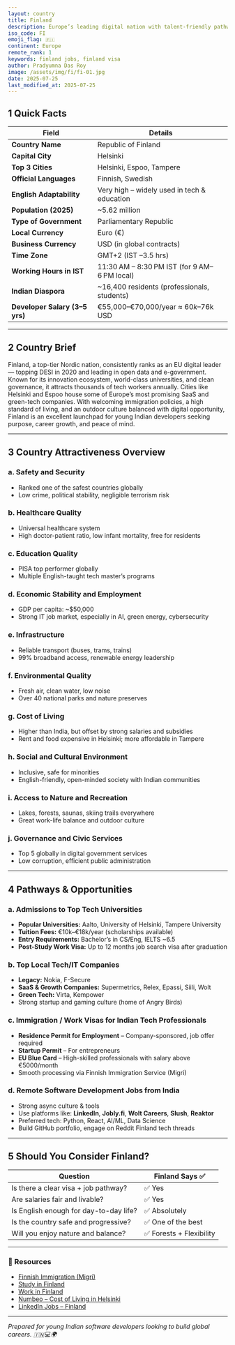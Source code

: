 ```yaml
---
layout: country
title: Finland
description: Europe’s leading digital nation with talent-friendly pathways
iso_code: FI
emoji_flag: 🇫🇮
continent: Europe
remote_rank: 1
keywords: finland jobs, finland visa
author: Pradyumna Das Roy
image: /assets/img/fi/fi-01.jpg
date: 2025-07-25
last_modified_at: 2025-07-25
---
```


## 1 Quick Facts

| Field                          | Details                                      |
| ------------------------------ | -------------------------------------------- |
| **Country Name**               | Republic of Finland                          |
| **Capital City**               | Helsinki                                     |
| **Top 3 Cities**               | Helsinki, Espoo, Tampere                     |
| **Official Languages**         | Finnish, Swedish                             |
| **English Adaptability**       | Very high – widely used in tech & education  |
| **Population (2025)**          | ~5.62 million                                |
| **Type of Government**         | Parliamentary Republic                       |
| **Local Currency**             | Euro (€)                                     |
| **Business Currency**          | USD (in global contracts)                    |
| **Time Zone**                  | GMT+2 (IST –3.5 hrs)                         |
| **Working Hours in IST**       | 11:30 AM – 8:30 PM IST (for 9 AM–6 PM local) |
| **Indian Diaspora**            | ~16,400 residents (professionals, students)  |
| **Developer Salary (3–5 yrs)** | €55,000–€70,000/year ≈ $60k–$76k USD         |

---

## 2 Country Brief

Finland, a top-tier Nordic nation, consistently ranks as an EU digital leader — topping DESI in 2020 and leading in open data and e-government. Known for its innovation ecosystem, world-class universities, and clean governance, it attracts thousands of tech workers annually. Cities like Helsinki and Espoo house some of Europe’s most promising SaaS and green-tech companies. With welcoming immigration policies, a high standard of living, and an outdoor culture balanced with digital opportunity, Finland is an excellent launchpad for young Indian developers seeking purpose, career growth, and peace of mind.

---

## 3 Country Attractiveness Overview

### a. Safety and Security

- Ranked one of the safest countries globally
- Low crime, political stability, negligible terrorism risk

### b. Healthcare Quality

- Universal healthcare system
- High doctor-patient ratio, low infant mortality, free for residents

### c. Education Quality

- PISA top performer globally
- Multiple English-taught tech master’s programs

### d. Economic Stability and Employment

- GDP per capita: ~$50,000
- Strong IT job market, especially in AI, green energy, cybersecurity

### e. Infrastructure

- Reliable transport (buses, trams, trains)
- 99% broadband access, renewable energy leadership

### f. Environmental Quality

- Fresh air, clean water, low noise
- Over 40 national parks and nature preserves

### g. Cost of Living

- Higher than India, but offset by strong salaries and subsidies
- Rent and food expensive in Helsinki; more affordable in Tampere

### h. Social and Cultural Environment

- Inclusive, safe for minorities
- English-friendly, open-minded society with Indian communities

### i. Access to Nature and Recreation

- Lakes, forests, saunas, skiing trails everywhere
- Great work-life balance and outdoor culture

### j. Governance and Civic Services

- Top 5 globally in digital government services
- Low corruption, efficient public administration

---

## 4 Pathways & Opportunities

### a. Admissions to Top Tech Universities

- **Popular Universities:** Aalto, University of Helsinki, Tampere University
- **Tuition Fees:** €10k–€18k/year (scholarships available)
- **Entry Requirements:** Bachelor’s in CS/Eng, IELTS ~6.5
- **Post-Study Work Visa:** Up to 12 months job search visa after graduation

### b. Top Local Tech/IT Companies

- **Legacy:** Nokia, F-Secure
- **SaaS & Growth Companies:** Supermetrics, Relex, Epassi, Siili, Wolt
- **Green Tech:** Virta, Kempower
- Strong startup and gaming culture (home of Angry Birds)

### c. Immigration / Work Visas for Indian Tech Professionals

- **Residence Permit for Employment** – Company-sponsored, job offer required
- **Startup Permit** – For entrepreneurs
- **EU Blue Card** – High-skilled professionals with salary above €5000/month
- Smooth processing via Finnish Immigration Service (Migri)

### d. Remote Software Development Jobs from India

- Strong async culture & tools
- Use platforms like: **LinkedIn**, **Jobly.fi**, **Wolt Careers**, **Slush**, **Reaktor**
- Preferred tech: Python, React, AI/ML, Data Science
- Build GitHub portfolio, engage on Reddit Finland tech threads

---

## 5 Should You Consider Finland?

| Question                               | Finland Says ✅          |
| -------------------------------------- | ------------------------ |
| Is there a clear visa + job pathway?   | ✅ Yes                   |
| Are salaries fair and livable?         | ✅ Yes                   |
| Is English enough for day-to-day life? | ✅ Absolutely            |
| Is the country safe and progressive?   | ✅ One of the best       |
| Will you enjoy nature and balance?     | ✅ Forests + Flexibility |

---

### 🔗 Resources

- [Finnish Immigration (Migri)](https://migri.fi/en)
- [Study in Finland](https://www.studyinfinland.fi/)
- [Work in Finland](https://www.workinfinland.com/)
- [Numbeo – Cost of Living in Helsinki](https://www.numbeo.com/cost-of-living/in/Helsinki)
- [LinkedIn Jobs – Finland](https://www.linkedin.com/jobs/search/?location=Finland)

---

_Prepared for young Indian software developers looking to build global careers. 🇮🇳💻🌍_
